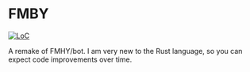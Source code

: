 # FMBY

[![LoC](https://tokei.rs/b1/github/exefer/fmby)](https://github.com/exefer/fmby)

A remake of FMHY/bot.
I am very new to the Rust language, so you can expect code improvements over time.
